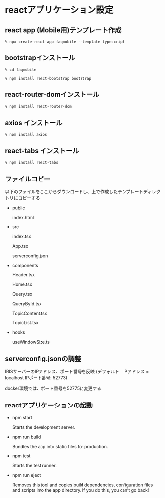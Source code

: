 # reactアプリケーション設定

## react app (Mobile用)テンプレート作成

```% npx create-react-app faqmobile --template typescript```

## bootstrapインストール

```% cd faqmobile```

```% npm install react-bootstrap bootstrap```

## react-router-domインストール

```% npm install react-router-dom```

## axios インストール

```% npm install axios```

## react-tabs インストール

```% npm install react-tabs```

## ファイルコピー

以下のファイルをここからダウンロードし、上で作成したテンプレートディレクトリにコピーする

- public

  index.html

- src

  index.tsx

  App.tsx

  serverconfig.json

 - components
   
   Header.tsx

   Home.tsx

   Query.tsx

   QueryById.tsx

   TopicContent.tsx

   TopicList.tsx

  - hooks

    useWindowSize.ts

## serverconfig.jsonの調整

 IRISサーバーのIPアドレス、ポート番号を反映
 (デフォルト　IPアドレス = localhost IPポート番号: 52773)

 docker環境では、ポート番号を52775に変更する

## reactアプリケーションの起動

- npm start

    Starts the development server.

- npm run build

    Bundles the app into static files for production.

- npm test

    Starts the test runner.

- npm run eject

    Removes this tool and copies build dependencies, configuration files
    and scripts into the app directory. If you do this, you can’t go back!
